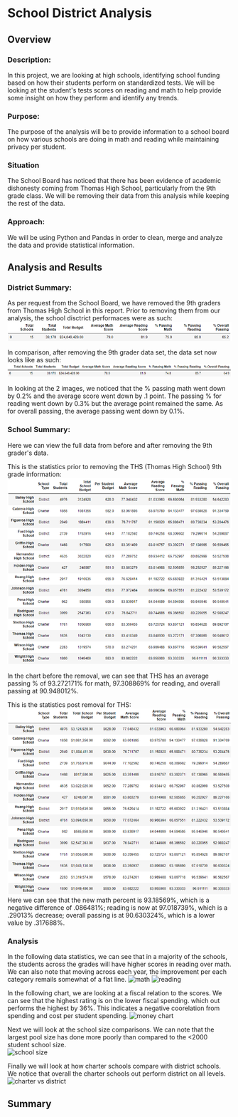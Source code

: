# School District Analysis
## Overview
### Description:
In this project, we are looking at high schools, identifying school funding based on how their students perform on standardized tests. We will be looking at the student's tests scores on reading and math to help provide some insight on how they perform and identify any trends.

### Purpose:
The purpose of the analysis will be to provide information to a school board on how various schools are doing in math and reading while maintaining privacy per student. 

### Situation
The School Board has noticed that there has been evidence of academic dishonesty coming from Thomas High School, particularly from the 9th grade class. We will be removing their data from this analysis while keeping the rest of the data. 

### Approach:
We will be using Python and Pandas in order to clean, merge and analyze the data and provide statistical information.

## Analysis and Results
### District Summary:
As per request from the School Board, we have removed the 9th graders from Thomas High School in this report. Prior to removing them from our analysis, the school disctrict performaces were as such: <br>
![old school info](https://github.com/benlew3/School_District_Analysis/blob/main/img/old_school_data.PNG)

In comparison, after removing the 9th grader data set, the data set now looks like as such: <br>
![new school info](https://github.com/benlew3/School_District_Analysis/blob/main/img/new_school_data.PNG)

In looking at the 2 images, we noticed that the % passing math went down by 0.2% and the average score went down by .1 point. The passing % for reading went down by 0.3% but the average point remained the same. As for overall passing, the average passing went down by 0.1%.

### School Summary:
Here we can view the full data from before and after removing the 9th grader's data. 

This is the statistics prior to removing the THS (Thomas High School) 9th grade information: 
![old model](https://github.com/benlew3/School_District_Analysis/blob/main/img/school_summary1.PNG)

In the chart before the removal, we can see that THS has an average passing % of 93.272171% for math, 97.308869% for reading, and overall passing at 90.948012%.

This is the statistics post removal for THS: 
![new model](https://github.com/benlew3/School_District_Analysis/blob/main/img/School_summary2.PNG)
Here we can see that the new math percent is 93.18569%, which is a negative difference of .086481%; reading is now at 97.018739%, which is a .29013% decrease; overall passing is at 90.630324%, which is a lower value by .317688%.

### Analysis
In the following data statistics, we can see that in a majority of the schools, the students across the grades will have higher scores in reading over math. We can also note that moving across each year, the improvement per each category remails somewhat of a flat line.
![math]() ![reading]()

In the following chart, we are looking at a fiscal relation to the scores. We can see that the highest rating is on the lower fiscal spending. which out performs the highest by 36%. This indicates a negative coorelation from spending and cost per student spending.
![money chart]()

Next we will look at the school size comparisons. We can note that the largest pool size has done more poorly than compared to the <2000 student school size.  
![school size]()

Finally we will look at how charter schools compare with district schools. We notice that overall the charter schools out perform district on all levels.
![charter vs district]()


## Summary
